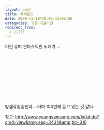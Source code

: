 ```yaml
---
layout: post
title: 페퍼톤스
date: 2009-11-10T19:06:13+00:00
categories: 귀를-기울이면
redirect_from:
  - /1173
---
```




이런 슈퍼 판타스틱한 노래가 ...

<object ><param name="movie" value="http://www.youtube.com/v/_5hk3qU9Pgg&amp;hl=ko&amp;fs=1&amp;"></param><param name="allowFullScreen" value="true"></param><param name="allowscriptaccess" value="always"></param><embed src="http://www.youtube.com/v/_5hk3qU9Pgg&amp;hl=ko&amp;fs=1&amp;" type="application/x-shockwave-flash" allowscriptaccess="always" allowfullscreen="true" ></embed></object>

밤샘작업중인데... 아마 100번째 듣고 있는 것 같다..

참고: http://www.youngsamsung.com/kdkd.do?cmd=view&amp;seq=3434&amp;tid=310
<div id=comments>
</div>
